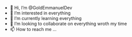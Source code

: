 - 👋 Hi, I’m @GoldEmmanuelDev
- 👀 I’m interested in everything
- 🌱 I’m currently learning everything
- 💞️ I’m looking to collaborate on everything wroth my time
- 📫 How to reach me ...

<!---
GoldEmmanuelDev/GoldEmmanuelDev is a ✨ special ✨ repository because its `README.md` (this file) appears on your GitHub profile.
You can click the Preview link to take a look at your changes.
--->
